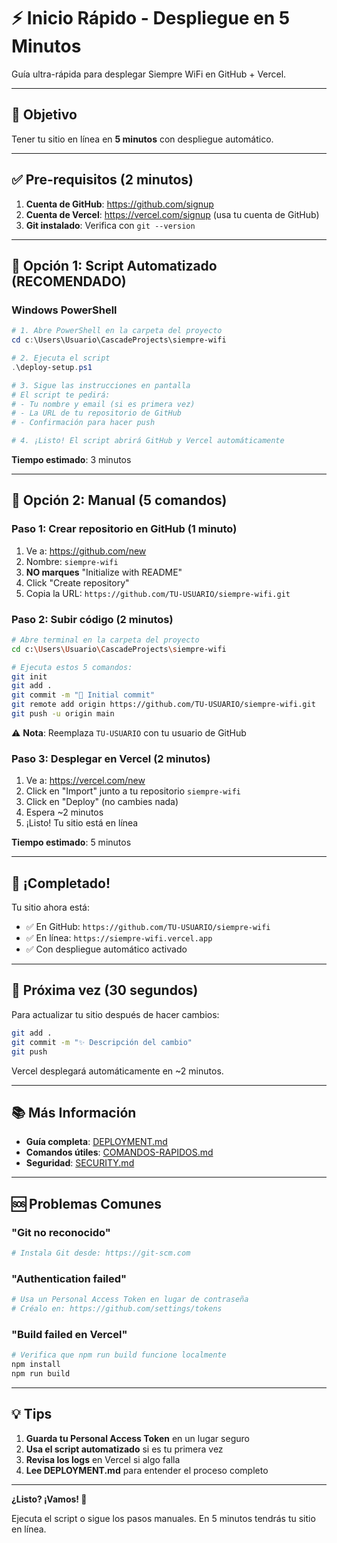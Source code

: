 # ⚡ Inicio Rápido - Despliegue en 5 Minutos

Guía ultra-rápida para desplegar Siempre WiFi en GitHub + Vercel.

---

## 🎯 Objetivo

Tener tu sitio en línea en **5 minutos** con despliegue automático.

---

## ✅ Pre-requisitos (2 minutos)

1. **Cuenta de GitHub**: https://github.com/signup
2. **Cuenta de Vercel**: https://vercel.com/signup (usa tu cuenta de GitHub)
3. **Git instalado**: Verifica con `git --version`

---

## 🚀 Opción 1: Script Automatizado (RECOMENDADO)

### Windows PowerShell

```powershell
# 1. Abre PowerShell en la carpeta del proyecto
cd c:\Users\Usuario\CascadeProjects\siempre-wifi

# 2. Ejecuta el script
.\deploy-setup.ps1

# 3. Sigue las instrucciones en pantalla
# El script te pedirá:
# - Tu nombre y email (si es primera vez)
# - La URL de tu repositorio de GitHub
# - Confirmación para hacer push

# 4. ¡Listo! El script abrirá GitHub y Vercel automáticamente
```

**Tiempo estimado**: 3 minutos

---

## 🚀 Opción 2: Manual (5 comandos)

### Paso 1: Crear repositorio en GitHub (1 minuto)

1. Ve a: https://github.com/new
2. Nombre: `siempre-wifi`
3. **NO marques** "Initialize with README"
4. Click "Create repository"
5. Copia la URL: `https://github.com/TU-USUARIO/siempre-wifi.git`

### Paso 2: Subir código (2 minutos)

```bash
# Abre terminal en la carpeta del proyecto
cd c:\Users\Usuario\CascadeProjects\siempre-wifi

# Ejecuta estos 5 comandos:
git init
git add .
git commit -m "🎉 Initial commit"
git remote add origin https://github.com/TU-USUARIO/siempre-wifi.git
git push -u origin main
```

⚠️ **Nota**: Reemplaza `TU-USUARIO` con tu usuario de GitHub

### Paso 3: Desplegar en Vercel (2 minutos)

1. Ve a: https://vercel.com/new
2. Click en "Import" junto a tu repositorio `siempre-wifi`
3. Click en "Deploy" (no cambies nada)
4. Espera ~2 minutos
5. ¡Listo! Tu sitio está en línea

**Tiempo estimado**: 5 minutos

---

## 🎉 ¡Completado!

Tu sitio ahora está:
- ✅ En GitHub: `https://github.com/TU-USUARIO/siempre-wifi`
- ✅ En línea: `https://siempre-wifi.vercel.app`
- ✅ Con despliegue automático activado

---

## 🔄 Próxima vez (30 segundos)

Para actualizar tu sitio después de hacer cambios:

```bash
git add .
git commit -m "✨ Descripción del cambio"
git push
```

Vercel desplegará automáticamente en ~2 minutos.

---

## 📚 Más Información

- **Guía completa**: [DEPLOYMENT.md](./DEPLOYMENT.md)
- **Comandos útiles**: [COMANDOS-RAPIDOS.md](./COMANDOS-RAPIDOS.md)
- **Seguridad**: [SECURITY.md](./SECURITY.md)

---

## 🆘 Problemas Comunes

### "Git no reconocido"
```bash
# Instala Git desde: https://git-scm.com
```

### "Authentication failed"
```bash
# Usa un Personal Access Token en lugar de contraseña
# Créalo en: https://github.com/settings/tokens
```

### "Build failed en Vercel"
```bash
# Verifica que npm run build funcione localmente
npm install
npm run build
```

---

## 💡 Tips

1. **Guarda tu Personal Access Token** en un lugar seguro
2. **Usa el script automatizado** si es tu primera vez
3. **Revisa los logs** en Vercel si algo falla
4. **Lee DEPLOYMENT.md** para entender el proceso completo

---

**¿Listo? ¡Vamos! 🚀**

Ejecuta el script o sigue los pasos manuales. En 5 minutos tendrás tu sitio en línea.
